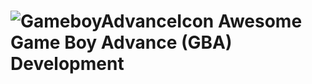 # ![GameboyAdvanceIcon](https://img.icons8.com/color/50/000000/visual-game-boy.png) Awesome Game Boy Advance (GBA) Development

